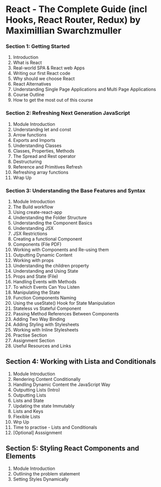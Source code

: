 # React - The Complete Guide (incl Hooks, React Router, Redux) by Maximillian Swarchzmuller

### Section 1: Getting Started

1. Introduction
2. What is React
3. Real-world SPA & React web Apps
4. Writing our first React code
5. Why should we choose React
6. React Alternatives
7. Understanding Single Page Applications and Multi Page Applications
8. Course Outline
9. How to get the most out of this course

### Section 2: Refreshing Next Generation JavaScript

1. Module Introduction
2. Understandng let and const
3. Arrow functions
4. Exports and Imports
5. Understanding Classes
6. Classes, Properties, Methods
7. The Spread and Rest operator
8. Destructuring
9. Reference and Primitives Refresh
10. Refreshing array functions
11. Wrap Up

### Section 3: Understanding the Base Features and Syntax

1. Module Introduction
2. The Build workflow
3. Using create-react-app
4. Understanding the Folder Structure
5. Understanding the Component Basics
6. Understanding JSX
7. JSX Restrictions
8. Creating a functional Component
9. Components (File PDF)
10. Working with Components and Re-using them
11. Outputting Dynamic Content
12. Working with props
13. Understanding the children property
14. Understanding and Using State
15. Props and State (File)
16. Handling Events with Methods
17. To which Events Can You Listen
18. Manipulating the State
19. Function Components Naming
20. Using the useState() Hook for State Manipulation
21. Stateless vs Stateful Component
22. Passing Method References Between Components
23. Adding Two Way Binding
24. Adding Styling with Stylesheets
25. Working with Inline Stylesheets
26. Practise Section
27. Assignment Section
28. Useful Resources and Links

## Section 4: Working with Lista and Conditionals

1. Module Introduction
2. Rendering Content Conditionally
3. Handling Dynamic Content the JavaScript Way
4. Outputting Lists (Intro)
5. Outputting Lists
6. Lists and State
7. Updating the state Immutably
8. Lists and Keys
9. Flexible Lists
10. Wrp Up
11. Time to practise - Lists and Conditionals
12. [Optional] Asssignment

## Section 5: Styling React Components and Elements

1. Module Introduction
2. Outlining the problem statement
3. Setting Styles Dynamically
